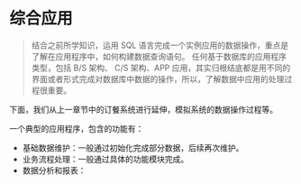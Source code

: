 # 综合应用
> 结合之前所学知识，运用 SQL 语言完成一个实例应用的数据操作，重点是了解在应用程序中，如何构建数据查询语句。
任何基于数据库的应用程序类型，包括 B/S 架构、 C/S 架构、APP 应用，其实归根结底都是用不同的界面或者形式完成对数据库中数据的操作，所以，了解数据中应用的处理过程很重要。

下面，我们从上一章节中的订餐系统进行延伸，模拟系统的数据操作过程等。

一个典型的应用程序，包含的功能有：

- 基础数据维护：一般通过初始化完成部分数据，后续再次维护。
- 业务流程处理：一般通过具体的功能模块完成。
- 数据分析和报表：